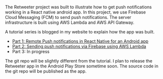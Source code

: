 The Retweeter project was built to illustrate how to get push notifications working in a React native android app. In this project, we use Firebase Cloud Messaging (FCM) to send push notifications. The server infrastructure is built using AWS Lambda and AWS API Gateway.

A tutorial series is blogged in my website to explain how the app was built.
* [Part 1: Remote Push notifications in React Native for an Android app](https://vijayt.com/post/remote-push-notifications-in-react-native-android-app/)
* [Part 2: Sending push notifications via Firebase using AWS Lambda](https://vijayt.com/post/sending-push-notifications-via-firebase-using-aws-lambda/)
* Part 3: In progress

The git repo will be slightly different from the tutorial. I plan to release the Retweeter app in the Android Play Store sometime soon. The source code in the git repo will be published as the app.
